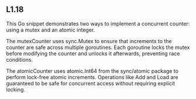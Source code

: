## L1.18

This Go snippet demonstrates two ways to implement a concurrent counter: using a mutex and an atomic integer.

The mutexCounter uses sync.Mutex to ensure that increments to the counter are safe across multiple goroutines. Each goroutine locks the mutex before modifying the counter and unlocks it afterwards, preventing race conditions.

The atomicCounter uses atomic.Int64 from the sync/atomic package to perform lock-free atomic increments. Operations like Add and Load are guaranteed to be safe for concurrent access without requiring explicit locking.

